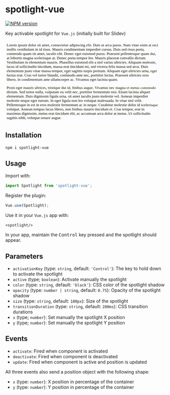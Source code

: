 # spotlight-vue

[![NPM version](https://img.shields.io/npm/v/spotlight-vue?color=3AB9D4&label=)](https://www.npmjs.com/package/spotlight-vue)

Key activable spotlight for `Vue.js` (initially built for Slidev)

![Spotlight demo](./assets/spotlight.gif)

## Installation

```bash
npm i spotlight-vue
```

## Usage

Import with:
```js
import Spotlight from 'spotlight-vue';
```

Register the plugin:
```js
Vue.use(Spotlight);
```

Use it in your `Vue.js` app with:
```vue
<spotlight/>
```

In your app, maintain the <kbd>Control</kbd> key pressed and the spotlight should appear.

## Parameters

* `activationKey` (type: `string`, default: `'Control'`): The key to hold down to activate the spotlight
* `active` (type; `boolean`): Activate manually the spotlight
* `color` (type: `string`, default: `'black'`): CSS color of the spotlight shadow
* `opacity` (type: `number | string`, default: `0.75`): Opacity of the spotlight shadow
* `size` (type: `string`, default: `100px`): Size of the spotlight
* `transitionDuration` (type: `string`, default: `200ms`): CSS transition durations
* `x` (type; `number`): Set manually the spotlight X position
* `y` (type; `number`): Set manually the spotlight Y position

## Events

* `activate`: Fired when component is activated
* `deactivate`: Fired when component is deactivated
* `update`: Fired when component is active and position is updated

All three events also send a position object with the following shape:

* `x` (type: `number`): X position in percentage of the container
* `y` (type: `number`): Y position in percentage of the container
